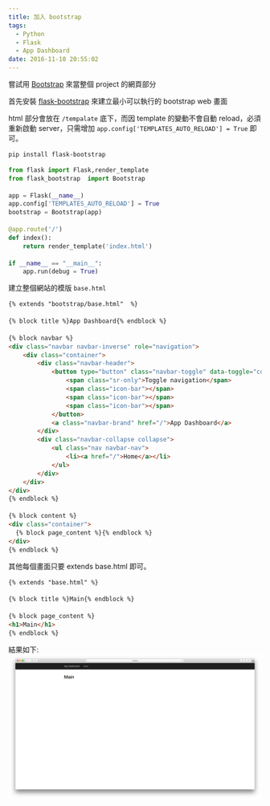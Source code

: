 ```yaml
---
title: 加入 bootstrap
tags:
  - Python
  - Flask
  - App Dashboard
date: 2016-11-10 20:55:02
---
```



嘗試用 [Bootstrap](http://getbootstrap.com/) 來當整個 project 的網頁部分
<!--more-->

首先安裝 [flask-bootstrap](https://pythonhosted.org/Flask-Bootstrap/) 來建立最小可以執行的 bootstrap web 畫面 


html 部分會放在 `/tempalate` 底下，而因 template 的變動不會自動 reload，必須重新啟動 server，只需增加 `app.config['TEMPLATES_AUTO_RELOAD'] = True` 即可。
 

``` bash
pip install flask-bootstrap
```

``` python app.py
from flask import Flask,render_template
from flask_bootstrap  import Bootstrap

app = Flask(__name__)
app.config['TEMPLATES_AUTO_RELOAD'] = True
bootstrap = Bootstrap(app)

@app.route('/')
def index():
    return render_template('index.html')

if __name__ == "__main__":
    app.run(debug = True)
```



建立整個網站的模版 `base.html` 

``` html base.html
{% extends "bootstrap/base.html"  %}

{% block title %}App Dashboard{% endblock %}

{% block navbar %}
<div class="navbar navbar-inverse" role="navigation">
    <div class="container">
        <div class="navbar-header">
            <button type="button" class="navbar-toggle" data-toggle="collapse" data-target=".navbar-collapse">
                <span class="sr-only">Toggle navigation</span>
                <span class="icon-bar"></span>
                <span class="icon-bar"></span>
                <span class="icon-bar"></span>
            </button>
            <a class="navbar-brand" href="/">App Dashboard</a>
        </div>
        <div class="navbar-collapse collapse">
            <ul class="nav navbar-nav">
                <li><a href="/">Home</a></li>
            </ul>
        </div>
    </div>
</div>
{% endblock %}

{% block content %}
<div class="container">
  {% block page_content %}{% endblock %}
</div>
{% endblock %}
```

其他每個畫面只要 extends base.html 即可。

``` html index.html
{% extends "base.html" %}

{% block title %}Main{% endblock %}

{% block page_content %}
<h1>Main</h1>
{% endblock %}
```

結果如下:
![flask-bootstrap](/images/flask-bootstrap.png)

